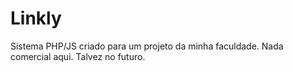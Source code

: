 # Linkly

Sistema PHP/JS criado para um projeto da minha faculdade. Nada comercial aqui. Talvez no futuro.
